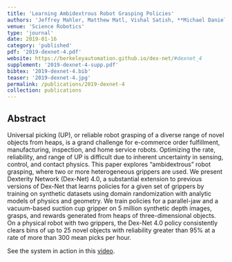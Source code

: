 ```yaml
---
title: 'Learning Ambidextrous Robot Grasping Policies'
authors: 'Jeffrey Mahler, Matthew Matl, Vishal Satish, **Michael Danielczuk**, Bill DeRose, Stephen McKinley, Ken Goldberg'
venue: 'Science Robotics'
type: 'journal'
date: 2019-01-16
category: 'published'
pdf: '2019-dexnet-4.pdf'
website: https://berkeleyautomation.github.io/dex-net/#dexnet_4
supplement: '2019-dexnet-4-supp.pdf'
bibtex: '2019-dexnet-4.bib'
teaser: '2019-dexnet-4.jpg'
permalink: /publications/2019-dexnet-4
collection: publications
---
```


Abstract
-------
Universal picking (UP), or reliable robot grasping of a diverse range of novel objects from heaps, is a grand challenge for e-commerce order fulfillment, manufacturing, inspection, and home service robots. Optimizing the rate, reliability, and range of UP is difficult due to inherent uncertainty in sensing, control, and contact physics. This paper explores “ambidextrous” robot grasping, where two or more heterogeneous grippers are used. We present Dexterity Network (Dex-Net) 4.0, a substantial extension to previous versions of Dex-Net that learns policies for a given set of grippers by training on synthetic datasets using domain randomization with analytic models of physics and geometry. We train policies for a parallel-jaw and a vacuum-based suction cup gripper on 5 million synthetic depth images, grasps, and rewards generated from heaps of three-dimensional objects. On a physical robot with two grippers, the Dex-Net 4.0 policy consistently clears bins of up to 25 novel objects with reliability greater than 95% at a rate of more than 300 mean picks per hour.

See the system in action in this [video](https://www.youtube.com/watch?v=r-0PKne9e_w).
